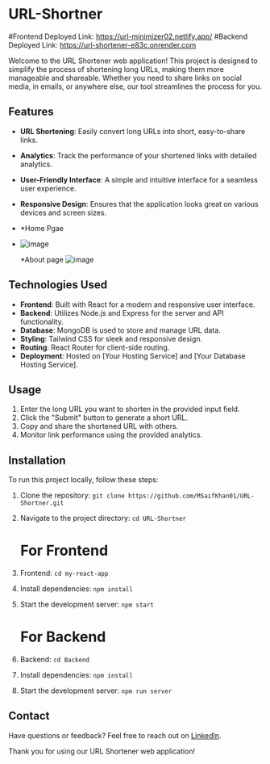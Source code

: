 # URL-Shortner

#Frontend Deployed Link: https://url-minimizer02.netlify.app/
#Backend Deployed Link: https://url-shortener-e83c.onrender.com


Welcome to the URL Shortener web application! This project is designed to simplify the process of shortening long URLs, making them more manageable and shareable. Whether you need to share links on social media, in emails, or anywhere else, our tool streamlines the process for you.

## Features

- **URL Shortening**: Easily convert long URLs into short, easy-to-share links.
- **Analytics**: Track the performance of your shortened links with detailed analytics.
- **User-Friendly Interface**: A simple and intuitive interface for a seamless user experience.
- **Responsive Design**: Ensures that the application looks great on various devices and screen sizes.

- *Home Pgae
- ![image](https://github.com/MSaifKhan01/URL-Shortner/assets/119418918/febf6d68-ebda-4585-b5a0-bf9342a9d512)



  *About page
  ![image](https://github.com/MSaifKhan01/URL-Shortner/assets/119418918/df56ebb0-86a1-4a26-b457-23c73b89131c)


## Technologies Used

- **Frontend**: Built with React for a modern and responsive user interface.
- **Backend**: Utilizes Node.js and Express for the server and API functionality.
- **Database**: MongoDB is used to store and manage URL data.
- **Styling**: Tailwind CSS for sleek and responsive design.
- **Routing**: React Router for client-side routing.
- **Deployment**: Hosted on [Your Hosting Service] and [Your Database Hosting Service].

## Usage

1. Enter the long URL you want to shorten in the provided input field.
2. Click the "Submit" button to generate a short URL.
3. Copy and share the shortened URL with others.
4. Monitor link performance using the provided analytics.

## Installation

To run this project locally, follow these steps:

1. Clone the repository: `git clone https://github.com/MSaifKhan01/URL-Shortner.git`
2. Navigate to the project directory: `cd URL-Shortner`
  

   # For Frontend
3. Frontend: `cd my-react-app`   
4. Install dependencies: `npm install`
5. Start the development server: `npm start`

    # For Backend
6. Backend: `cd Backend`
7. Install dependencies: `npm install`
8. Start the development server: `npm run server`





## Contact

Have questions or feedback? Feel free to reach out on [LinkedIn](https://www.linkedin.com/in/mohd-saif-khan-3b4979202/).


Thank you for using our URL Shortener web application!
